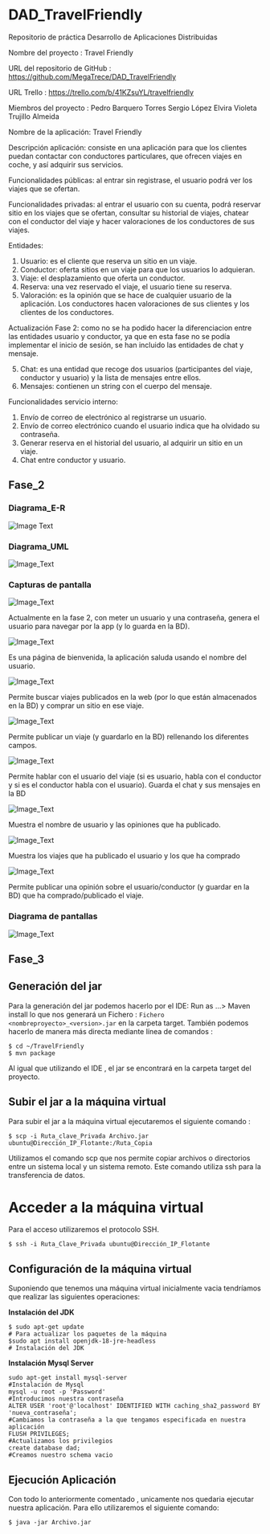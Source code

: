 # DAD_TravelFriendly
Repositorio de práctica Desarrollo de Aplicaciones Distribuidas

Nombre del proyecto : Travel Friendly

URL del repositorio de GitHub :  https://github.com/MegaTrece/DAD_TravelFriendly

URL Trello : https://trello.com/b/41KZsuYL/travelfriendly

Miembros del proyecto : Pedro Barquero Torres
                        Sergio López Elvira
			Violeta Trujillo Almeida

Nombre de la aplicación: Travel Friendly

Descripción aplicación: consiste en una aplicación para que los clientes puedan contactar con conductores particulares, que ofrecen viajes en coche, y así adquirir sus servicios.

Funcionalidades públicas: al entrar sin registrase, el usuario podrá ver los viajes que se ofertan.

Funcionalidades privadas: al entrar el usuario con su cuenta, podrá reservar sitio en los viajes que se ofertan, consultar su historial de viajes, chatear con el conductor del viaje y hacer valoraciones de los conductores de sus viajes.

Entidades:
1. Usuario: es el cliente que reserva un sitio en un viaje.
2. Conductor: oferta sitios en un viaje para que los usuarios lo adquieran.
3. Viaje: el desplazamiento que oferta un conductor.
4. Reserva: una vez reservado el viaje, el usuario tiene su reserva.
5. Valoración: es la opinión que se hace de cualquier usuario de la aplicación. Los conductores hacen valoraciones de sus clientes y los clientes de los conductores.

Actualización Fase 2: como no se ha podido hacer la diferenciacion entre las entidades usuario y conductor, ya que en esta fase no se podía implementar el inicio de sesión, se han incluido las entidades de chat y mensaje.

5. Chat: es una entidad que recoge dos usuarios (participantes del viaje, conductor y usuario) y la lista de mensajes entre ellos.
6. Mensajes: contienen un string con el cuerpo del mensaje.

Funcionalidades servicio interno:
1. Envío de correo de electrónico al registrarse un usuario.
2. Envío de correo electrónico cuando el usuario indica que ha olvidado su contraseña.
3. Generar reserva en el historial del usuario, al adquirir un sitio en un viaje.
4. Chat entre conductor y usuario.

## Fase_2
### Diagrama_E-R
![Image Text](https://github.com/MegaTrece/DAD_TravelFriendly/blob/main/esquemas/ER.jfif)

### Diagrama_UML
![Image_Text](https://github.com/MegaTrece/DAD_TravelFriendly/blob/main/esquemas/umlBueno.jfif)

### Capturas de pantalla
![Image_Text](https://github.com/MegaTrece/DAD_TravelFriendly/blob/main/esquemas/login.JPG)

Actualmente en la fase 2, con meter un usuario y una contraseña, genera el usuario para navegar por la app (y lo guarda en la BD).

![Image_Text](https://github.com/MegaTrece/DAD_TravelFriendly/blob/main/esquemas/main.JPG)

Es una página de bienvenida, la aplicación saluda usando el nombre del usuario.

![Image_Text](https://github.com/MegaTrece/DAD_TravelFriendly/blob/main/esquemas/buscador.JPG)

Permite buscar viajes publicados en la web (por lo que están almacenados en la BD) y comprar un sitio en ese viaje.

![Image_Text](https://github.com/MegaTrece/DAD_TravelFriendly/blob/main/esquemas/publicar.JPG)

Permite publicar un viaje (y guardarlo en la BD) rellenando los diferentes campos.

![Image_Text](https://github.com/MegaTrece/DAD_TravelFriendly/blob/main/esquemas/chat.JPG)

Permite hablar con el usuario del viaje (si es usuario, habla con el conductor y si es el conductor habla con el usuario). Guarda el chat y sus mensajes en la BD

![Image_Text](https://github.com/MegaTrece/DAD_TravelFriendly/blob/main/esquemas/perfil.JPG)

Muestra el nombre de usuario y las opiniones que ha publicado.

![Image_Text](https://github.com/MegaTrece/DAD_TravelFriendly/blob/main/esquemas/tusViajes.JPG)

Muestra los viajes que ha publicado el usuario y los que ha comprado

![Image_Text](https://github.com/MegaTrece/DAD_TravelFriendly/blob/main/esquemas/opinar.JPG)

Permite publicar una opinión sobre el usuario/conductor (y guardar en la BD) que ha comprado/publicado el viaje.

### Diagrama de pantallas
![Image_Text](https://github.com/MegaTrece/DAD_TravelFriendly/blob/main/esquemas/diagrama.png)

## Fase_3
## Generación del jar
Para la generación del jar podemos hacerlo por el IDE:  Run as ...> Maven install lo que nos generará un Fichero : `Fichero <nombreproyecto>_<version>.jar` en la carpeta target.
También podemos hacerlo de manera más directa mediante línea de comandos : 
```
$ cd ~/TravelFriendly
$ mvn package
```
Al igual que utilizando el IDE , el jar se encontrará en la carpeta target del proyecto.

## Subir el jar a la máquina virtual
Para subir el jar a la máquina virtual ejecutaremos el siguiente comando : 
```
$ scp -i Ruta_clave_Privada Archivo.jar ubuntu@Dirección_IP_Flotante:/Ruta_Copia
```
Utilizamos el comando scp que nos permite copiar archivos o directorios entre un sistema local y un sistema remoto. Este comando utiliza ssh para la transferencia de datos. 

# Acceder a la máquina virtual 
Para el acceso utilizaremos el protocolo SSH.
```
$ ssh -i Ruta_Clave_Privada ubuntu@Dirección_IP_Flotante
```

## Configuración de la máquina virtual 
Suponiendo que tenemos una máquina virtual inicialmente vacia tendríamos que realizar las siguientes operaciones: 

**Instalación del JDK**
```
$ sudo apt-get update
# Para actualizar los paquetes de la máquina
$sudo apt install openjdk-18-jre-headless
# Instalación del JDK
```
**Instalación Mysql Server**
```
sudo apt-get install mysql-server
#Instalación de Mysql
mysql -u root -p 'Password'
#Introducimos nuestra contraseña
ALTER USER 'root'@'localhost' IDENTIFIED WITH caching_sha2_password BY 'nueva_contraseña';
#Cambiamos la contraseña a la que tengamos especificada en nuestra aplicación 
FLUSH PRIVILEGES;
#Actualizamos los privilegios 
create database dad;
#Creamos nuestro schema vacio
```

## Ejecución Aplicación 
Con todo lo anteriormente comentado , unicamente nos quedaria ejecutar nuestra aplicación. Para ello utilizaremos el siguiente comando: 
```
$ java -jar Archivo.jar
```

